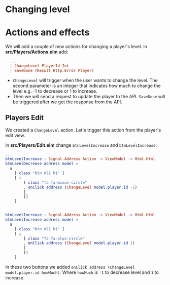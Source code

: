 # Changing level

# Actions and effects

We will add a couple of new actions for changing a player's level. In __src/Players/Actions.elm__ add:

```elm
  ...
  | ChangeLevel PlayerId Int
  | SaveDone (Result Http.Error Player)
```

- `ChangeLevel` will trigger when the user wants to change the level. The second parameter is an integer that indicates how much to change the level e.g. -1 to decrease or 1 to increase.
- Then we will send a request to update the player to the API. `SaveDone` will be triggered after we get the response from the API.

## Players Edit

We created a `ChangeLevel` action. Let's trigger this action from the player's edit view.

In __src/Players/Edit.elm__ change `btnLevelIncrease` and `btnLevelIncrease`:

```elm
...
btnLevelIncrease : Signal.Address Action -> ViewModel -> Html.Html
btnLevelDecrease address model =
  a
    [ class "btn ml1 h1" ]
    [ i
        [ class "fa fa-minus-circle"
        , onClick address (ChangeLevel model.player.id -1)
        ]
        []
    ]


btnLevelIncrease : Signal.Address Action -> ViewModel -> Html.Html
btnLevelIncrease address model =
  a
    [ class "btn ml1 h1" ]
    [ i
        [ class "fa fa-plus-circle"
        , onClick address (ChangeLevel model.player.id 1)
        ]
        []
    ]
```

In these two buttons we added `onClick address (ChangeLevel model.player.id howMuch)`. Where `howMuch` is `-1` to decrease level and `1` to increase.
